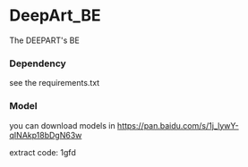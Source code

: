 # DeepArt_BE
The DEEPART's BE
### Dependency
see the requirements.txt
### Model
you can download models in https://pan.baidu.com/s/1j_lywY-qINAkp18bDgN63w

extract code: 1gfd
